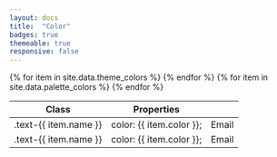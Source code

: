 ```yaml
---
layout: docs
title:  "Color"
badges: true
themeable: true
responsive: false
---
```

<div class="table-utilities">
  <table class="table">
    <thead>
      <tr>
        <th>Class</th>
        <th>Properties</th>
        <th></th>
      </tr>
    </thead>
    <tbody>
      {% for item in site.data.theme_colors %}
        <tr><td>.text-{{ item.name }}</td><td>color: {{ item.color }};</td><td style="color: {{ item.color  }};">Email</td></tr>
      {% endfor %}
      {% for item in site.data.palette_colors %}
        <tr><td>.text-{{ item.name }}</td><td>color: {{ item.color }};</td><td style="color: {{ item.color  }};">Email</td></tr>
      {% endfor %}
    </tbody>
  </table>
</div>
